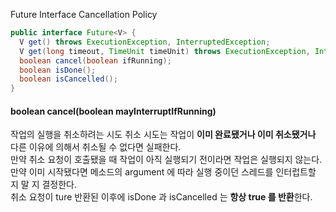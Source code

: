 Future Interface Cancellation Policy
```java
public interface Future<V> {
  V get() throws ExecutionException, InterruptedException;
  V get(long timeout, TimeUnit timeUnit) throws ExecutionException, InterruptedException;
  boolean cancel(boolean ifRunning);
  boolean isDone();
  boolean isCancelled();
}
```
#### boolean cancel(boolean mayInterruptIfRunning)
작업의 실행을 취소하려는 시도 
취소 시도는 작업이 **이미 완료됐거나 이미 취소됐거나** 다른 이유에 의해서 취소될 수 없다면 실패한다.  
만약 취소 요청이 호출됐을 때 작업이 아직 실행되기 전이라면 작업은 실행되지 않는다.  
만약 이미 시작됐다면 메소드의 argument 에 따라 실행 중이던 스레드를 인터럽트할 지 말 지 결정한다.  
취소 요청이 ture 반환된 이후에 isDone 과 isCancelled 는 **항상 true 를 반환**한다.
